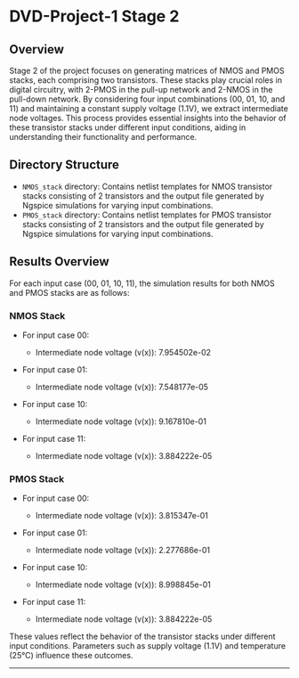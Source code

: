 # DVD-Project-1 Stage 2

## Overview
Stage 2 of the project focuses on generating matrices of NMOS and PMOS stacks, each comprising two transistors. These stacks play crucial roles in digital circuitry, with 2-PMOS in the pull-up network and 2-NMOS in the pull-down network. By considering four input combinations (00, 01, 10, and 11) and maintaining a constant supply voltage (1.1V), we extract intermediate node voltages. This process provides essential insights into the behavior of these transistor stacks under different input conditions, aiding in understanding their functionality and performance.

## Directory Structure
- `NMOS_stack` directory: Contains netlist templates for NMOS transistor stacks consisting of 2 transistors and the output file generated by Ngspice simulations for varying input combinations.
- `PMOS_stack` directory: Contains netlist templates for PMOS transistor stacks consisting of 2 transistors and the output file generated by Ngspice simulations for varying input combinations.

## Results Overview
For each input case (00, 01, 10, 11), the simulation results for both NMOS and PMOS stacks are as follows:

### NMOS Stack
- For input case 00:
  - Intermediate node voltage (v(x)): 7.954502e-02

- For input case 01:
  - Intermediate node voltage (v(x)): 7.548177e-05 

- For input case 10:
  - Intermediate node voltage (v(x)): 9.167810e-01 

- For input case 11:
  - Intermediate node voltage (v(x)): 3.884222e-05
    
### PMOS Stack
- For input case 00:
  - Intermediate node voltage (v(x)): 3.815347e-01 

- For input case 01:
  - Intermediate node voltage (v(x)): 2.277686e-01 

- For input case 10:
  - Intermediate node voltage (v(x)): 8.998845e-01 

- For input case 11:
  - Intermediate node voltage (v(x)): 3.884222e-05 

These values reflect the behavior of the transistor stacks under different input conditions. Parameters such as supply voltage (1.1V) and temperature (25°C) influence these outcomes.

---
